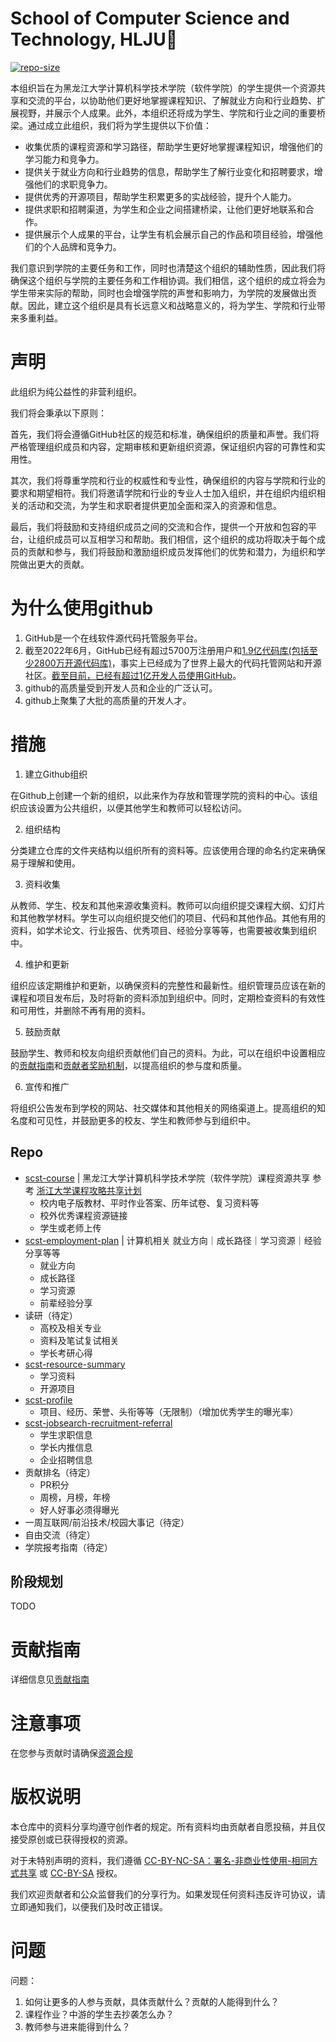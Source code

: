 # School of Computer Science and Technology, HLJU🌲

[![repo-size](https://img.shields.io/github/repo-size/HLJU-SCST/.github-private.svg)]()

本组织旨在为黑龙江大学计算机科学技术学院（软件学院）的学生提供一个资源共享和交流的平台，以协助他们更好地掌握课程知识、了解就业方向和行业趋势、扩展视野，并展示个人成果。此外，本组织还将成为学生、学院和行业之间的重要桥梁。通过成立此组织，我们将为学生提供以下价值：

- 收集优质的课程资源和学习路径，帮助学生更好地掌握课程知识，增强他们的学习能力和竞争力。
- 提供关于就业方向和行业趋势的信息，帮助学生了解行业变化和招聘要求，增强他们的求职竞争力。
- 提供优秀的开源项目，帮助学生积累更多的实战经验，提升个人能力。
- 提供求职和招聘渠道，为学生和企业之间搭建桥梁，让他们更好地联系和合作。
- 提供展示个人成果的平台，让学生有机会展示自己的作品和项目经验，增强他们的个人品牌和竞争力。

我们意识到学院的主要任务和工作，同时也清楚这个组织的辅助性质，因此我们将确保这个组织与学院的主要任务和工作相协调。我们相信，这个组织的成立将会为学生带来实际的帮助，同时也会增强学院的声誉和影响力，为学院的发展做出贡献。因此，建立这个组织是具有长远意义和战略意义的，将为学生、学院和行业带来多重利益。

# 声明

此组织为纯公益性的非营利组织。

我们将会秉承以下原则：

首先，我们将会遵循GitHub社区的规范和标准，确保组织的质量和声誉。我们将严格管理组织成员和内容，定期审核和更新组织资源，保证组织内容的可靠性和实用性。

其次，我们将尊重学院和行业的权威性和专业性，确保组织的内容与学院和行业的要求和期望相符。我们将邀请学院和行业的专业人士加入组织，并在组织内组织相关的活动和交流，为学生和求职者提供更加全面和深入的资源和信息。

最后，我们将鼓励和支持组织成员之间的交流和合作，提供一个开放和包容的平台，让组织成员可以互相学习和帮助。我们相信，这个组织的成功将取决于每个成员的贡献和参与，我们将鼓励和激励组织成员发挥他们的优势和潜力，为组织和学院做出更大的贡献。

# 为什么使用github

1. GitHub是一个在线软件源代码托管服务平台。
2. 截至2022年6月，GitHub已经有超过5700万注册用户和[1.9亿代码库(包括至少2800万开源代码库)](https://github.blog/2017-04-10-celebrating-nine-years-of-github-with-an-anniversary-sale/)，事实上已经成为了世界上最大的代码托管网站和开源社区。[截至目前，已经有超过1亿开发人员使用GitHub](https://github.com/search?q=type:user&type=Users)。
3. github的高质量受到开发人员和企业的广泛认可。
4. github上聚集了大批的高质量的开发人才。

# 措施

1. 建立Github组织

在Github上创建一个新的组织，以此来作为存放和管理学院的资料的中心。该组织应该设置为公共组织，以便其他学生和教师可以轻松访问。

2. 组织结构

分类建立仓库的文件夹结构以组织所有的资料等。应该使用合理的命名约定来确保易于理解和使用。

3. 资料收集

从教师、学生、校友和其他来源收集资料。教师可以向组织提交课程大纲、幻灯片和其他教学材料。学生可以向组织提交他们的项目、代码和其他作品。其他有用的资料，如学术论文、行业报告、优秀项目、经验分享等等，也需要被收集到组织中。

4. 维护和更新

组织应该定期维护和更新，以确保资料的完整性和最新性。组织管理员应该在新的课程和项目发布后，及时将新的资料添加到组织中。同时，定期检查资料的有效性和可用性，并删除不再有用的资料。

5. 鼓励贡献

鼓励学生、教师和校友向组织贡献他们自己的资料。为此，可以在组织中设置相应的[贡献指南](#贡献指南)和[贡献者奖励机制](#贡献者奖励机制)，以提高组织的参与度和质量。

6. 宣传和推广

将组织公告发布到学校的网站、社交媒体和其他相关的网络渠道上。提高组织的知名度和可见性，并鼓励更多的校友、学生和教师参与到组织中。

## Repo

- [scst-course](https://github.com/HLJU-SCST/scst-course) | 黑龙江大学计算机科学技术学院（软件学院）课程资源共享 参考 [浙江大学课程攻略共享计划](https://github.com/QSCTech/zju-icicles)
  * 校内电子版教材、平时作业答案、历年试卷、复习资料等
  * 校外优秀课程资源链接
  * 学生或老师上传
- [scst-employment-plan](https://github.com/HLJU-SCST/scst-employment-plan) | 计算机相关 就业方向｜成长路径｜学习资源｜经验分享等等
  * 就业方向
  * 成长路径
  * 学习资源
  * 前辈经验分享
- 读研（待定）
  * 高校及相关专业
  * 资料及笔试复试相关
  * 学长考研心得
- [scst-resource-summary](https://github.com/HLJU-SCST/scst-resource-summary)
  * 学习资料
  * 开源项目
- [scst-profile](https://github.com/HLJU-SCST/scst-profile)
  * 项目、经历、荣誉、头衔等等（无限制）（增加优秀学生的曝光率）
- [scst-jobsearch-recruitment-referral](https://github.com/HLJU-SCST/scst-jobsearch-recruitment-referral)
  * 学生求职信息
  * 学长内推信息
  * 企业招聘信息
- 贡献排名（待定）
  * PR积分
  * 周榜，月榜，年榜
  * 好人好事必须得曝光
- 一周互联网/前沿技术/校园大事记（待定）
- 自由交流（待定）
- 学院报考指南（待定）

## 阶段规划

TODO

# 贡献指南

详细信息见[贡献指南](/CONTRIBUTING.md)

# 注意事项

在您参与贡献时请确保[资源合规](/COMPLIANCE_RESOURCES.md)

# 版权说明

本仓库中的资料分享均遵守创作者的规定。所有资料均由贡献者自愿投稿，并且仅接受原创或已获得授权的资源。

对于未特别声明的资料，我们遵循 [CC-BY-NC-SA：署名-非商业性使用-相同方式共享](./licenses/LICENSE-CC-BY-NC-SA) 或 [CC-BY-SA](https://github.com/HLJU-SCST/plan/blob/main/licenses/LICENSE-CC-BY-SA) 授权。

我们欢迎贡献者和公众监督我们的分享行为。如果发现任何资料违反许可协议，请立即通知我们，以便我们及时改正错误。

# 问题

问题：
1. 如何让更多的人参与贡献，具体贡献什么？贡献的人能得到什么？
2. 课程作业？中游的学生去抄袭怎么办？
3. 教师参与进来能得到什么？
